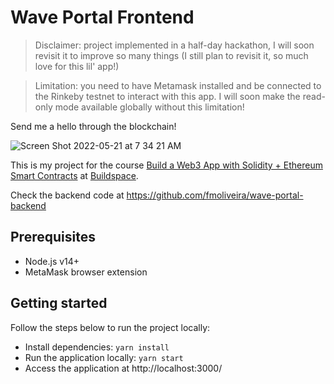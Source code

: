 # Wave Portal Frontend

> Disclaimer: project implemented in a half-day hackathon, I will soon revisit it to improve so many things
> (I still plan to revisit it, so much love for this lil' app!)

> Limitation: you need to have Metamask installed and be connected to the Rinkeby testnet to interact with this app. I will soon make the read-only mode available globally without this limitation!

Send me a hello through the blockchain!

![Screen Shot 2022-05-21 at 7 34 21 AM](https://user-images.githubusercontent.com/3985462/169649867-1514d99e-7012-407a-b8a0-68ee65186374.png)

This is my project for the course [Build a Web3 App with Solidity + Ethereum Smart Contracts](https://buildspace.so/solidity) at [Buildspace](https://buildspace.so/).

Check the backend code at https://github.com/fmoliveira/wave-portal-backend

## Prerequisites

- Node.js v14+
- MetaMask browser extension

## Getting started

Follow the steps below to run the project locally:

- Install dependencies: `yarn install`
- Run the application locally: `yarn start`
- Access the application at http://localhost:3000/
